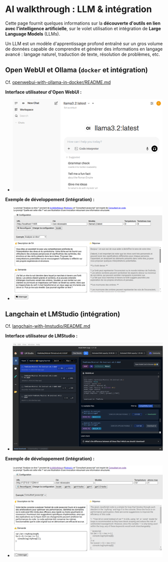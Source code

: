 # AI walkthrough : LLM & intégration

Cette page fournit quelques informations sur la **découverte d'outils en lien avec l'intelligence artificielle**, sur le volet utilisation et intégration de **Large Language Models** (LLMs).

Un LLM est un modèle d'apprentissage profond entraîné sur un gros volume de données capable de comprendre et générer des informations en langage avancé : langage naturel, traduction de texte, résolution de problèmes, etc.

## Open WebUI et Ollama (`docker` et intégration)

Cf. [openwebui-with-ollama-in-docker/README.md]()

**Interface utilisateur d'Open WebUI :**
* ![Open WebUI Chat](openwebui-with-ollama-in-docker/openwebui_chat.png)

**Exemple de développement (intégration) :**
* ![LangChain Chat](openwebui-with-ollama-in-docker/langchain_chat.png)

## Langchain et LMStudio (intégration)

Cf. [langchain-with-lmstudio/README.md]()

**Interface utilisateur de LMStudio :**
* ![Open WebUI Chat](langchain-with-lmstudio/lmstudio.png)

**Exemple de développement (intégration) :**

* ![LangChain Chat](langchain-with-lmstudio/langchain_chat.png)

